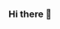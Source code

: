 ### Hi there 👋

<!--
**dcunningham8101/dcunningham8101** is a ✨ _special_ ✨ repository because its `README.md` (this file) appears on your GitHub profile.

tryung to learn github

Python heavy interest but other coding languages
regular expressions
develope projects

